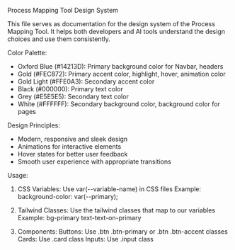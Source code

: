 
  Process Mapping Tool Design System
  
  This file serves as documentation for the design system of the Process Mapping Tool.
  It helps both developers and AI tools understand the design choices and use them consistently.
  
  Color Palette:
  - Oxford Blue (#14213D): Primary background color for Navbar, headers
  - Gold (#FEC872): Primary accent color, highlight, hover, animation color
  - Gold Light (#FFE0A3): Secondary accent color
  - Black (#000000): Primary text color
  - Grey (#E5E5E5): Secondary text color
  - White (#FFFFFF): Secondary background color, background color for pages
  
  Design Principles:
  - Modern, responsive and sleek design
  - Animations for interactive elements
  - Hover states for better user feedback
  - Smooth user experience with appropriate transitions
  
  Usage:
  
  1. CSS Variables:
     Use var(--variable-name) in CSS files
     Example: background-color: var(--primary);
  
  2. Tailwind Classes:
     Use the tailwind classes that map to our variables
     Example: bg-primary text-text-on-primary
  
  3. Components:
     Buttons: Use .btn .btn-primary or .btn .btn-accent classes
     Cards: Use .card class
     Inputs: Use .input class
 